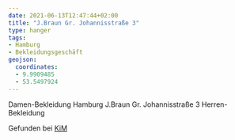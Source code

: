 ```yaml
---
date: 2021-06-13T12:47:44+02:00
title: "J.Braun Gr. Johannisstraße 3"
type: hanger
tags:
- Hamburg
- Bekleidungsgeschäft
geojson:
  coordinates:
  - 9.9909485
  - 53.5497924
---
```


Damen-Bekleidung Hamburg J.Braun Gr. Johannisstraße 3 Herren-Bekleidung

<div class="source">Gefunden bei <a href="https://www.neue-arbeit-brockensammlung.de/geschaefte/zweigstelle-kim/">KiM</a></div>
